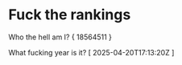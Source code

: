 # Fuck the rankings

Who the hell am I?
{ 18564511 }

What fucking year is it?
[ 2025-04-20T17:13:20Z ]
